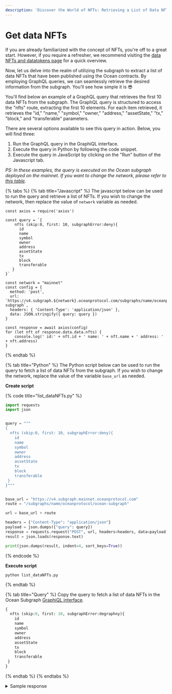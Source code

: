 ```yaml
---
description: 'Discover the World of NFTs: Retrieving a List of Data NFTs'
---
```


# Get data NFTs

If you are already familiarized with the concept of NFTs, you're off to a great start. However, if you require a refresher, we recommend visiting the [data NFTs and datatokens page](../datanft-and-datatoken/) for a quick overview.&#x20;

Now, let us delve into the realm of utilizing the subgraph to extract a list of data NFTs that have been published using the Ocean contracts. By employing GraphQL queries, we can seamlessly retrieve the desired information from the subgraph. You'll see how simple it is :sunglasses:

You'll find below an example of a GraphQL query that retrieves the first 10 data NFTs from the subgraph. The GraphQL query is structured to access the "nfts" route, extracting the first 10 elements. For each item retrieved, it retrieves the "id," "name," "symbol," "owner," "address," "assetState," "tx," "block," and "transferable" parameters.

There are several options available to see this query in action. Below, you will find three:

1. Run the GraphQL query in the GraphiQL interface.
2. Execute the query in Python by following the code snippet.
3. Execute the query in JavaScript by clicking on the "Run" button of the Javascript tab.

_PS: In these examples, the query is executed on the Ocean subgraph deployed on the mainnet. If you want to change the network, please refer to_ [_this table_](broken-reference)_._

{% tabs %}
{% tab title="Javascript" %}
The javascript below can be used to run the query and retrieve a list of NFTs. If you wish to change the network, then replace the value of `network` variable as needed.

```runkit  nodeVersion="18.x.x"
const axios = require('axios')

const query = `{
    nfts (skip:0, first: 10, subgraphError:deny){
      id
      name
      symbol
      owner
      address
      assetState
      tx
      block
      transferable
   }
}`

const network = "mainnet"
const config = {
  method: 'post',
  url: `https://v4.subgraph.${network}.oceanprotocol.com/subgraphs/name/oceanprotocol/ocean-subgraph`,
  headers: { 'Content-Type': 'application/json' },
  data: JSON.stringify({ query: query })
}

const response = await axios(config)
for (let nft of response.data.data.nfts) {
    console.log(' id:' + nft.id + ' name: ' + nft.name + ' address: ' + nft.address)
}

```
{% endtab %}

{% tab title="Python" %}
The Python script below can be used to run the query to fetch a list of data NFTs from the subgraph. If you wish to change the network, replace the value of the variable `base_url` as needed.

**Create script**

{% code title="list_dataNFTs.py" %}
```python
import requests
import json


query = """
{
  nfts (skip:0, first: 10, subgraphError:deny){
    id
    name
    symbol
    owner
    address
    assetState
    tx
    block
    transferable
 }
}"""


base_url = "https://v4.subgraph.mainnet.oceanprotocol.com"
route = "/subgraphs/name/oceanprotocol/ocean-subgraph"

url = base_url + route

headers = {"Content-Type": "application/json"}
payload = json.dumps({"query": query})
response = requests.request("POST", url, headers=headers, data=payload)
result = json.loads(response.text)

print(json.dumps(result, indent=4, sort_keys=True))
```
{% endcode %}

**Execute script**

```
python list_dataNFTs.py
```
{% endtab %}

{% tab title="Query" %}
Copy the query to fetch a list of data NFTs in the Ocean Subgraph [GraphiQL interface](https://v4.subgraph.mainnet.oceanprotocol.com/subgraphs/name/oceanprotocol/ocean-subgraph/graphql).

```graphql
{
  nfts (skip:0, first: 10, subgraphError:degraphny){
    id
    name
    symbol
    owner
    address
    assetState
    tx
    block
    transferable
 }
}
```
{% endtab %}
{% endtabs %}

<details>

<summary>Sample response</summary>

```json
{
  "data": {
    "nfts": [
      {
        "address": "0x1c161d721e6d99f58d47f709cdc77025056c544c",
        "assetState": 0,
        "block": 15185270,
        "id": "0x1c161d721e6d99f58d47f709cdc77025056c544c",
        "name": "Ocean Data NFT",
        "owner": "0xd30dd83132f2227f114db8b90f565bca2832afbd",
        "symbol": "OCEAN-NFT",
        "transferable": true,
        "tx": "0x327a9da0d2e9df945fd2f8e10b1caa77acf98e803c5a2f588597172a0bcbb93a"
      },
      {
        "address": "0x1e06501660623aa973474e3c59efb8ba542cb083",
        "assetState": 0,
        "block": 15185119,
        "id": "0x1e06501660623aa973474e3c59efb8ba542cb083",
        "name": "Ocean Data NFT",
        "owner": "0xd30dd83132f2227f114db8b90f565bca2832afbd",
        "symbol": "OCEAN-NFT",
        "transferable": true,
        "tx": "0xd351ccee22b505d811c29fa524db920815936672b20b8f3a09485e389902fd27"
      },
      {
        "address": "0x2eaa55236f799c6ebec72e77a1a6296ea2e704b1",
        "assetState": 0,
        "block": 15185009,
        "id": "0x2eaa55236f799c6ebec72e77a1a6296ea2e704b1",
        "name": "Ocean Data NFT",
        "owner": "0xd30dd83132f2227f114db8b90f565bca2832afbd",
        "symbol": "OCEAN-NFT",
        "transferable": true,
        "tx": "0xf6d55306ab4dc339dc1655a2d119af468a79a70fa62ea11de78879da61e89e7b"
      },
      {
        "address": "0x2fbe924f6c92825929dc7785fe05d15e35f2612b",
        "assetState": 0,
        "block": 15185235,
        "id": "0x2fbe924f6c92825929dc7785fe05d15e35f2612b",
        "name": "Ocean Data NFT",
        "owner": "0xd30dd83132f2227f114db8b90f565bca2832afbd",
        "symbol": "OCEAN-NFT",
        "transferable": true,
        "tx": "0xa9ff9d461b4b7344ea181de32fa6412c7ea8e21f485ab4d8a7b9cfcdb68d9d51"
      },
      {
        "address": "0x4c04433bb1760a66be7713884bb6370e9c567cef",
        "assetState": 0,
        "block": 15185169,
        "id": "0x4c04433bb1760a66be7713884bb6370e9c567cef",
        "name": "Ocean Data NFT",
        "owner": "0xd30dd83132f2227f114db8b90f565bca2832afbd",
        "symbol": "OCEAN-NFT",
        "transferable": true,
        "tx": "0x54c5463e8988b5fa4e4cfe71ee391505801931abe9e94bf1588dd538ec3aa4c9"
      },
      {
        "address": "0x619c500dcb0251b31cd480030db2dcc19866c0c3",
        "assetState": 0,
        "block": 15236619,
        "id": "0x619c500dcb0251b31cd480030db2dcc19866c0c3",
        "name": "abc",
        "owner": "0x12fe650c86cd4346933ef1bcab21a1979d4c6786",
        "symbol": "GOAL-9956",
        "transferable": true,
        "tx": "0x6178b03589cda98573ff52a1afbcc07b14a2fddacc0132595949e9d8a0ed1b32"
      },
      {
        "address": "0x6d45a5b38a122a6dbc042601236d6ecc5c8e343e",
        "assetState": 0,
        "block": 15109853,
        "id": "0x6d45a5b38a122a6dbc042601236d6ecc5c8e343e",
        "name": "Ocean Data NFT",
        "owner": "0xbbd33afa85539fa65cc08a2e61a001876d2f13fe",
        "symbol": "OCEAN-NFT",
        "transferable": true,
        "tx": "0x27aa77a0bf3f7878910dc7bfe2116d9271138c222b3d898381a5c72eefefe624"
      },
      {
        "address": "0x7400078c5d4fd7704afca45a928d9fc97cbea744",
        "assetState": 0,
        "block": 15185056,
        "id": "0x7400078c5d4fd7704afca45a928d9fc97cbea744",
        "name": "Ocean Data NFT",
        "owner": "0xd30dd83132f2227f114db8b90f565bca2832afbd",
        "symbol": "OCEAN-NFT",
        "transferable": true,
        "tx": "0x2025374cd347e25e2651feec2f2faa2feb26664698eaea42b5dad1a31eda57f8"
      },
      {
        "address": "0x81decdb59dce5b4323e683a76f8fa8dd0eabc560",
        "assetState": 0,
        "block": 15185003,
        "id": "0x81decdb59dce5b4323e683a76f8fa8dd0eabc560",
        "name": "Ocean Data NFT",
        "owner": "0xd30dd83132f2227f114db8b90f565bca2832afbd",
        "symbol": "OCEAN-NFT",
        "transferable": true,
        "tx": "0x6ad6ec2ce86bb70e077590a64c886d72975374bd2e993f143d9da8edcaace82b"
      },
      {
        "address": "0x8684119ecf77c5be41f01760ad466725ffd9b960",
        "assetState": 0,
        "block": 14933034,
        "id": "0x8684119ecf77c5be41f01760ad466725ffd9b960",
        "name": "Ocean Data NFT",
        "owner": "0x87b5606fba13529e1812319d25c6c2cd5c3f3cbc",
        "symbol": "OCEAN-NFT",
        "transferable": true,
        "tx": "0x55ba746cd8e8fb4c739b8544a9034848082b627500b854cb8db0802dd7beb172"
      }
    ]
  }
}
```

</details>
